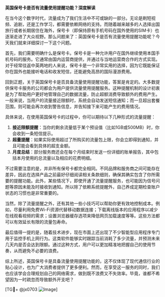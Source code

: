 **英国保号卡是否有流量使用提醒功能？深度解读**

在当今这个数字时代，流量成为了我们生活中不可或缺的一部分。无论是刷短视频、追剧，还是工作学习，都需要依赖网络的支持。而随着越来越多的人选择出国旅行或者长期居住在海外，保号卡（即保持原有手机号码在国外使用的SIM卡）也逐渐走进了大众视野。那么问题来了：英国保号卡是否有流量使用提醒功能呢？今天我们就来详细探讨一下这个问题。

首先，我们需要明确什么是保号卡。保号卡是一种允许用户在国外继续使用本国手机号码的服务。它通常由国内运营商提供，并通过与当地运营商合作的方式实现。对于经常往返中英两地的人来说，保号卡是一个非常实用的选择，因为它既能保证你在国外也能接听电话和收发短信，还能避免高昂的国际漫游费用。

回到正题，关于英国保号卡是否具备流量使用提醒功能，答案是肯定的。大多数提供保号卡服务的公司都会为用户提供流量使用提醒服务。这种提醒机制的设计初衷是为了帮助用户更好地管理自己的数据流量，防止超额消费导致额外的费用产生。一般来说，当用户的流量接近限额时，系统会自动发送短信通知；而一旦超出套餐范围，则可能会再次收到警告信息，并告知接下来可能产生的费用情况。

具体来说，在使用英国保号卡的过程中，你可以期待以下几种形式的流量提醒：
1. **接近限额提醒**：当你的剩余流量低于某个预设值（比如1GB或500MB）时，你会收到一条短信提示。
2. **超量提醒**：如果实际使用超过了所购买的流量包上限，你会立即得到通知，并且可能会看到具体的超支金额。
3. **月度总结**：部分服务商还会在每个月结束时发送一份详细的账单报告，其中包括本月使用的总流量以及相应的花费明细。

不过需要注意的是，并非所有保号卡都完全相同。不同品牌和服务商之间可能存在差异，因此在选择产品之前最好仔细阅读相关条款细则，确保其确实包含了你所需要的提醒功能。此外，某些情况下，即使开通了流量提醒服务，也可能因为信号问题等原因未能及时接收到通知。所以除了依赖系统提醒外，自己养成定期检查账户状态的习惯也是非常重要的。

当然，除了流量提醒之外，还有其他一些小技巧可以帮助你更有效地控制成本。例如，尽量利用免费Wi-Fi资源代替移动数据连接；下载离线版本的应用程序以减少在线观看视频的需求；设置浏览器缓存选项来降低网页加载速度等等。这些方法都可以有效延长有限的流量包寿命。

最后值得一提的是，随着技术进步，现在市面上还出现了不少智能型应用程序专门用于监控手机上网行为。这类软件能够实时跟踪当前消耗了多少流量，并预测未来几天内是否会达到限额。通过这种方式，用户可以更加精准地把握自己的使用节奏，从而避免不必要的浪费。

综上所述，英国保号卡是具备流量使用提醒功能的，这不仅体现了现代通信行业的贴心设计，也为广大消费者提供了更多便利。然而，在享受这一服务的同时，我们也应该学会合理规划自己的网络需求，做到既不浪费又不失效率。毕竟，谁都不希望因为一时疏忽而导致额外开支吧？

[TG💪+ @jx0703 ![Image](https://github.com/user-attachments/assets/dbca1d08-cadb-493c-b0ec-ad6f7a83f270)]